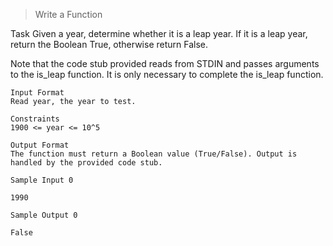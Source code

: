 > Write a Function

Task
Given a year, determine whether it is a leap year. If it is a leap year, return the Boolean True, otherwise return False.

Note that the code stub provided reads from STDIN and passes arguments to the is_leap function. It is only necessary to complete the is_leap function.

```
Input Format
Read year, the year to test.

Constraints
1900 <= year <= 10^5
```

```
Output Format
The function must return a Boolean value (True/False). Output is handled by the provided code stub.
```

```
Sample Input 0

1990
```

```
Sample Output 0

False
```
